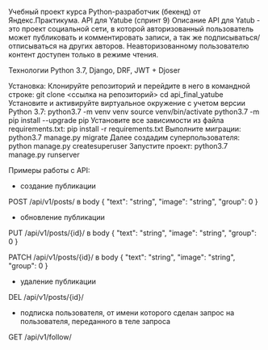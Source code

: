 Учебный проект курса Python-разработчик (бекенд) от Яндекс.Практикума.
API для Yatube
(спринт 9)
Описание
API для Yatub  - это проект социальной сети, в которой авторизованный пользователь может публиковать и комментировать записи, а так же подписываться/отписываться на других авторов. Неавторизованному пользователю контент доступен только в режиме чтения.

Технологии
Python 3.7, Django, DRF, JWT + Djoser

Установка:
Клонируйте репозиторий и перейдите в него в командной строке:
git clone <ссылка на репозиторий>
cd api_final_yatube
Установите и активируйте виртуальное окружение c учетом версии Python 3.7:
python3.7 -m venv venv
source venv/bin/activate
python3.7 -m pip install --upgrade pip
Установите все зависимости из файла requirements.txt:
pip install -r requirements.txt
Выполните миграции:
python3.7 manage.py migrate
Далее создадим суперпользователя:
python manage.py createsuperuser
Запустите проект:
python3.7 manage.py runserver

Примеры работы с API:

- создание публикации

POST /api/v1/posts/
в body { "text": "string", "image": "string", "group": 0 }

- обновление публикации

PUT /api/v1/posts/{id}/
в body { "text": "string", "image": "string", "group": 0 }

PATCH /api/v1/posts/{id}/
в body { "text": "string", "image": "string", "group": 0 }

- удаление публикации

DEL /api/v1/posts/{id}/

- подписка пользователя, от имени которого сделан запрос
  на пользователя, переданного в теле запроса

GET /api/v1/follow/ 
